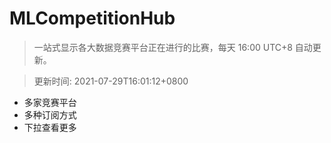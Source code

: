 # MLCompetitionHub

> 一站式显示各大数据竞赛平台正在进行的比赛，每天 16:00 UTC+8 自动更新。
  
> 更新时间: 2021-07-29T16:01:12+0800 

* 多家竞赛平台
* 多种订阅方式
* 下拉查看更多